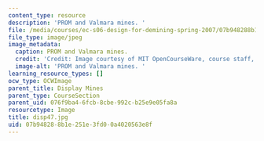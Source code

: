 ```yaml
---
content_type: resource
description: 'PROM and Valmara mines. '
file: /media/courses/ec-s06-design-for-demining-spring-2007/07b948288b1e251e3fd00a4020563e8f_disp47.jpg
file_type: image/jpeg
image_metadata:
  caption: PROM and Valmara mines.
  credit: 'Credit: Image courtesy of MIT OpenCourseWare, course staff, and students.'
  image-alt: 'PROM and Valmara mines. '
learning_resource_types: []
ocw_type: OCWImage
parent_title: Display Mines
parent_type: CourseSection
parent_uid: 076f9ba4-6fcb-8cbe-992c-b25e9e05fa8a
resourcetype: Image
title: disp47.jpg
uid: 07b94828-8b1e-251e-3fd0-0a4020563e8f
---
```

